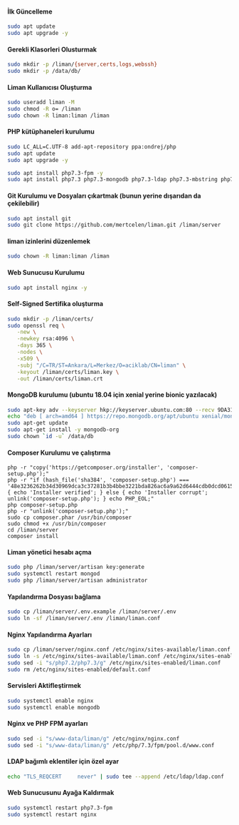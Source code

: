 #### İlk Güncelleme
```bash
sudo apt update
sudo apt upgrade -y
```

#### Gerekli Klasorleri Olusturmak
```bash
sudo mkdir -p /liman/{server,certs,logs,webssh}
sudo mkdir -p /data/db/
```

#### Liman Kullanıcısı Oluşturma
```bash
sudo useradd liman -M
sudo chmod -R o= /liman
sudo chown -R liman:liman /liman
```

#### PHP kütüphaneleri kurulumu
```bash
sudo LC_ALL=C.UTF-8 add-apt-repository ppa:ondrej/php
sudo apt update
sudo apt upgrade -y

sudo apt install php7.3-fpm -y
sudo apt install php7.3 php7.3-mongodb php7.3-ldap php7.3-mbstring php7.3-xml php7.3-zip php7.3-simplexml php7.3-ssh2 -y
```

#### Git Kurulumu ve Dosyaları çıkartmak (bunun yerine dışarıdan da çekilebilir)
```bash
sudo apt install git
sudo git clone https://github.com/mertcelen/liman.git /liman/server
```

#### liman izinlerini düzenlemek
```bash
sudo chown -R liman:liman /liman
```

#### Web Sunucusu Kurulumu
```bash
sudo apt install nginx -y
```

#### Self-Signed Sertifika oluşturma
```bash
sudo mkdir -p /liman/certs/
sudo openssl req \
   -new \
   -newkey rsa:4096 \
   -days 365 \
   -nodes \
   -x509 \
   -subj "/C=TR/ST=Ankara/L=Merkez/O=aciklab/CN=liman" \
   -keyout /liman/certs/liman.key \
   -out /liman/certs/liman.crt
```

#### MongoDB kurulumu (ubuntu 18.04 için xenial yerine bionic yazılacak)
```bash 
sudo apt-key adv --keyserver hkp://keyserver.ubuntu.com:80 --recv 9DA31620334BD75D9DCB49F368818C72E52529D4
echo "deb [ arch=amd64 ] https://repo.mongodb.org/apt/ubuntu xenial/mongodb-org/4.0 multiverse" | sudo tee /etc/apt/sources.list.d/mongodb-org-4.0.list
sudo apt-get update
sudo apt-get install -y mongodb-org
sudo chown `id -u` /data/db
```

#### Composer Kurulumu ve çalıştırma 
```
php -r "copy('https://getcomposer.org/installer', 'composer-setup.php');"
php -r "if (hash_file('sha384', 'composer-setup.php') === '48e3236262b34d30969dca3c37281b3b4bbe3221bda826ac6a9a62d6444cdb0dcd0615698a5cbe587c3f0fe57a54d8f5') { echo 'Installer verified'; } else { echo 'Installer corrupt'; unlink('composer-setup.php'); } echo PHP_EOL;"
php composer-setup.php
php -r "unlink('composer-setup.php');"
sudo cp composer.phar /usr/bin/composer
sudo chmod +x /usr/bin/composer
cd /liman/server
composer install
```

#### Liman yönetici hesabı açma
```bash
sudo php /liman/server/artisan key:generate
sudo systemctl restart mongod
sudo php /liman/server/artisan administrator
```

#### Yapılandırma Dosyası bağlama
```bash
sudo cp /liman/server/.env.example /liman/server/.env
sudo ln -sf /liman/server/.env /liman/liman.conf
```

#### Nginx Yapılandırma Ayarları
```bash
sudo cp /liman/server/nginx.conf /etc/nginx/sites-available/liman.conf
sudo ln -s /etc/nginx/sites-available/liman.conf /etc/nginx/sites-enabled/liman.conf
sudo sed -i "s/php7.2/php7.3/g" /etc/nginx/sites-enabled/liman.conf
sudo rm /etc/nginx/sites-enabled/default.conf
```

#### Servisleri Aktifleştirmek
```bash
sudo systemctl enable nginx
sudo systemctl enable mongodb
```
#### Nginx ve PHP FPM ayarları
```bash
sudo sed -i "s/www-data/liman/g" /etc/nginx/nginx.conf
sudo sed -i "s/www-data/liman/g" /etc/php/7.3/fpm/pool.d/www.conf
```
#### LDAP bağımlı eklentiler için özel ayar
```bash
echo "TLS_REQCERT     never" | sudo tee --append /etc/ldap/ldap.conf
```

#### Web Sunucusunu Ayağa Kaldırmak
```bash
sudo systemctl restart php7.3-fpm
sudo systemctl restart nginx
```
